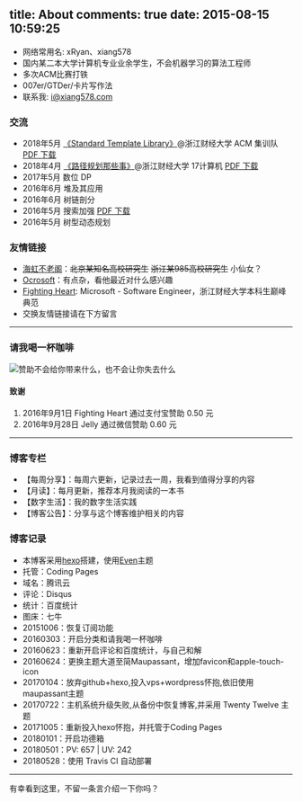 title: About
comments: true
date: 2015-08-15 10:59:25
---

* 网络常用名: xRyan、xiang578
* 国内某二本大学计算机专业业余学生，不会机器学习的算法工程师
* 多次ACM比赛打铁
* 007er/GTDer/卡片写作法
* 联系我: i@xiang578.com

### 交流
- 2018年5月 [《Standard Template Library》]()@浙江财经大学 ACM 集训队 [PDF 下载](https://github.com/xiang578/xiang578.github.io/blob/master/file/stl.pdf)
- 2018年4月 [《路径规划那些事》](https://xiang578.com/2018/04/28/use-gtd-to-speach/)@浙江财经大学 17计算机 [PDF 下载](https://github.com/xiang578/xiang578.github.io/blob/master/file/0425.pdf)
- 2017年5月 数位 DP
- 2016年6月 堆及其应用
- 2016年6月 树链剖分
- 2016年5月 搜索加强 [PDF 下载](https://github.com/xiang578/xiang578.github.io/blob/master/file/20160531search.pdf)
- 2016年5月 树型动态规划


### 友情链接
- [海虹不老阁](http://haihongblog.com/)：~~北京某知名高校研究生~~ ~~浙江某985高校研究生~~ 小仙女？
- [Ocrosoft](https://www.ocrosoft.com/)：有点杂，看他最近对什么感兴趣
- [Fighting Heart](http://www.cnblogs.com/zufezzt): Microsoft - Software Engineer，浙江财经大学本科生巅峰典范
- 交换友情链接请在下方留言

----------

### 请我喝一杯咖啡

![赞助不会给你带来什么，也不会让你失去什么](http://7xkpe5.com1.z0.glb.clouddn.com/%E6%94%B6%E6%AC%BE%E7%A0%81.jpg)

#### 致谢

1. 2016年9月1日 Fighting Heart 通过支付宝赞助 0.50 元
2. 2016年9月28日 Jelly 通过微信赞助 0.60 元

----------
### 博客专栏
* 【每周分享】：每周六更新，记录过去一周，我看到值得分享的内容
* 【月读】：每月更新，推荐本月我阅读的一本书
* 【数字生活】：我的数字生活实践
* 【博客公告】：分享与这个博客维护相关的内容

### 博客记录

- 本博客采用[hexo](https://hexo.io/)搭建，使用[Even](https://github.com/ahonn/hexo-theme-even)主题
- 托管：Coding Pages
- 域名：腾讯云
- 评论：Disqus
- 统计：百度统计
- 图床：七牛 
- 20151006：恢复订阅功能
- 20160303：开启分类和请我喝一杯咖啡
- 20160623：重新开启评论和百度统计，与自己和解
- 20160624：更换主题大道至简Maupassant，增加favicon和apple-touch-icon
- 20170104：放弃github+hexo,投入vps+wordpress怀抱,依旧使用maupassant主题
- 20170722：主机系统升级失败,从备份中恢复博客,并采用 Twenty Twelve 主题
- 20171005：重新投入hexo怀抱，并托管于Coding Pages
- 20180101：开启功德箱
- 20180501：PV: 657 | UV: 242
- 20180528：使用 Travis CI 自动部署

----------

有幸看到这里，不留一条言介绍一下你吗？

